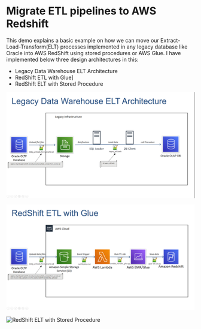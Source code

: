 # Migrate ETL pipelines to AWS Redshift

This demo explains a basic example on how we can move our Extract-Load-Transform(ELT) processes implemented in any legacy database like Oracle into AWS RedShift using stored procedures or AWS Glue. I have implemented below three design architectures in this:

* Legacy Data Warehouse ELT Architecture
* RedShift ETL with Glue]
* RedShift ELT with Stored Procedure



![Legacy Data Warehouse ELT Architecture](non-aws.png)

![RedShift ETL with Glue](aws-glue.png)

![RedShift ELT with Stored Procedure](aws-redshift-procedure)

